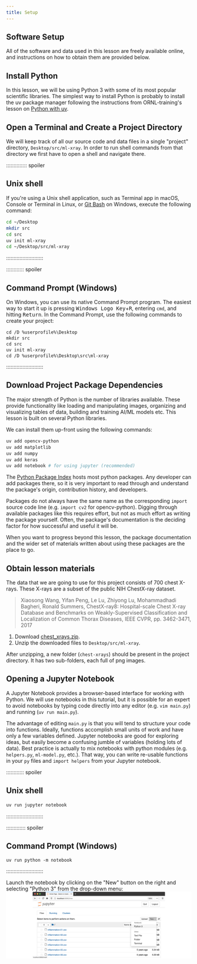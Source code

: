 ```yaml
---
title: Setup
---
```

## Software Setup

All of the software and data used in this lesson are freely available online,
and instructions on how to obtain them are provided below.

## Install Python

In this lesson, we will be using Python 3 with some of its most
popular scientific libraries.
The simplest way to install Python is probably to install
the uv package manager following the instructions from ORNL-training's
lesson on [Python with uv](https://ornl-training.github.io/python-with-uv/index.html#installing-uv).


## Open a Terminal and Create a Project Directory

We will keep track of all our source code and data files in
a single "project" directory, `Desktop/src/ml-xray`.
In order to run shell commands from that directory we first
have to open a shell and navigate there.

::::::::::::::  spoiler

## Unix shell

If you're using a Unix shell application, such as Terminal app in macOS, Console or Terminal
in Linux, or [Git Bash][gitbash] on Windows, execute the following command:

```bash
cd ~/Desktop
mkdir src
cd src
uv init ml-xray
cd ~/Desktop/src/ml-xray
```

:::::::::::::::::::::::::

::::::::::::  spoiler

## Command Prompt (Windows)

On Windows, you can use its native Command Prompt program.  The easiest way to start it up is
pressing <kbd>Windows Logo Key</kbd>\+<kbd>R</kbd>, entering `cmd`, and hitting
<kbd>Return</kbd>. In the Command Prompt, use the following commands to
create your project:

```source
cd /D %userprofile%\Desktop
mkdir src
cd src
uv init ml-xray
cd /D %userprofile%\Desktop\src\ml-xray
```

:::::::::::::::::::::::::

## Download Project Package Dependencies

The major strength of Python is the number of libraries available.
These provide functionality like loading and manipulating images,
organizing and visualizing tables of data, building and training
AI/ML models etc.  This lesson is built on several Python libraries.

We can install them up-front using the following commands:

```bash
uv add opencv-python
uv add matplotlib
uv add numpy
uv add keras
uv add notebook # for using jupyter (recommended)
```

The [Python Package Index](https://pypi.org) hosts most python packages.
Any developer can add packages there, so it is very important to
read through and understand the package's origin, contribution history,
and developers.

Packages do not always have the same name as the
corresponding `import` source code line (e.g. `import cv2` for opencv-python).
Digging through available packages like this requires effort,
but not as much effort as writing the package yourself.
Often, the package's documentation is the deciding factor for how
successful and useful it will be.

When you want to progress beyond this lesson, the package
documentation and the wider set of materials written about
using these packages are the place to go.

## Obtain lesson materials

The data that we are going to use for this project consists of 700 chest X-rays. These X-rays are a subset of the public NIH ChestX-ray dataset.

> Xiaosong Wang, Yifan Peng, Le Lu, Zhiyong Lu, Mohammadhadi Bagheri, Ronald Summers, ChestX-ray8: Hospital-scale Chest X-ray Database and Benchmarks on Weakly-Supervised Classification and Localization of Common Thorax Diseases, IEEE CVPR, pp. 3462-3471, 2017

1. Download [chest\_xrays.zip](https://github.com/carpentries-incubator/machine-learning-neural-python/raw/refs/heads/main/episodes/data/chest_xrays.zip).
2. Unzip the downloaded files to `Desktop/src/ml-xray`.

After unzipping, a new folder (`chest-xrays`) should be present
in the project directory.  It has two sub-folders, each full of
png images.


## Opening a Jupyter Notebook

A Jupyter Notebook provides a browser-based interface for working with Python.
We will use notebooks in this tutorial, but it is possible for
an expert to avoid notebooks by typing code directly into
any editor (e.g. `vim main.py`) and running (`uv run main.py`).

The advantage of editing `main.py` is that you will tend to structure
your code into functions.  Ideally, functions accomplish small units
of work and have only a few variables defined.
Jupyter notebooks are good for exploring ideas, but easily become
a confusing jumble of variables (holding lots of data).
Best practice is actually to mix notebooks with python modules
(e.g. `helpers.py`, `ml-model.py`, etc.).  That way, you can
write re-usable functions in your `py` files and `import helpers`
from your Jupyter notebook.


::::::::::::  spoiler

## Unix shell

```bash
uv run jupyter notebook
```

:::::::::::::::::::::::::

:::::::::::::  spoiler

## Command Prompt (Windows)

```source
uv run python -m notebook
```
:::::::::::::::::::::::::

Launch the notebook by clicking on the "New" button on the right
and selecting "Python 3" from the drop-down menu:
![Anaconda Navigator Notebook directory](fig/jupyter-notebook-launch-notebook2.png)


[gitbash]: https://gitforwindows.org

